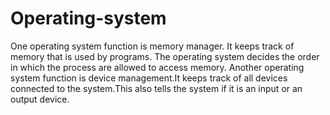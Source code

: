 # Operating-system
One operating system function is memory manager. It keeps track of memory that is used by programs. The operating system decides the order in which the process are allowed to access memory.
Another operating system function is device management.It keeps track of all devices connected to the system.This also tells the system if it is an input or an output device.
